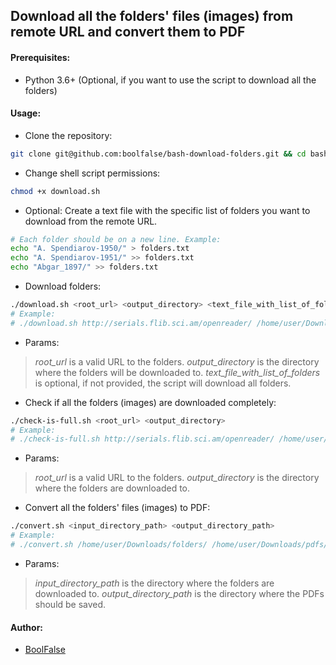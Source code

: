 
## Download all the folders' files (images) from remote URL and convert them to PDF



#### Prerequisites:

- Python 3.6+ (Optional, if you want to use the script to download all the folders)



#### Usage:

- Clone the repository:
```bash
git clone git@github.com:boolfalse/bash-download-folders.git && cd bash-download-folders
```

- Change shell script permissions:
```bash
chmod +x download.sh
```

- Optional: Create a text file with the specific list of folders you want to download from the remote URL.
```bash
# Each folder should be on a new line. Example:
echo "A. Spendiarov-1950/" > folders.txt
echo "A. Spendiarov-1951/" >> folders.txt
echo "Abgar_1897/" >> folders.txt
```

- Download folders:
```bash
./download.sh <root_url> <output_directory> <text_file_with_list_of_folders>
# Example:
# ./download.sh http://serials.flib.sci.am/openreader/ /home/user/Downloads/folders/ folders.txt
```

- Params:
> *root_url* is a valid URL to the folders.
> *output_directory* is the directory where the folders will be downloaded to.
> *text_file_with_list_of_folders* is optional, if not provided, the script will download all folders.

- Check if all the folders (images) are downloaded completely:
```bash
./check-is-full.sh <root_url> <output_directory>
# Example:
# ./check-is-full.sh http://serials.flib.sci.am/openreader/ /home/user/Downloads/folders/
```

- Params:
> *root_url* is a valid URL to the folders.
> *output_directory* is the directory where the folders are downloaded to.

- Convert all the folders' files (images) to PDF:
```bash
./convert.sh <input_directory_path> <output_directory_path>
# Example:
# ./convert.sh /home/user/Downloads/folders/ /home/user/Downloads/pdfs/
```

- Params:
> *input_directory_path* is the directory where the folders are downloaded to.
> *output_directory_path* is the directory where the PDFs should be saved.



#### Author:

- [BoolFalse](https://boolfalse.com/)
